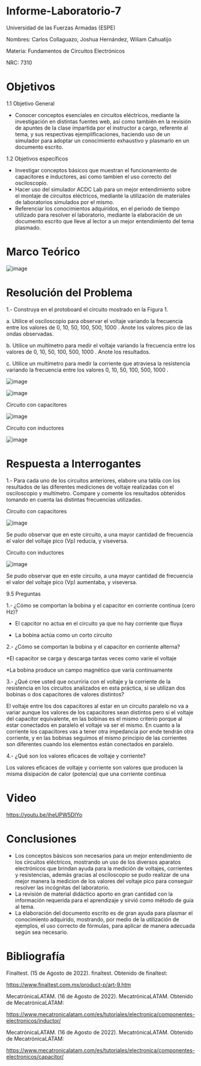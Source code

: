 # Informe-Laboratorio-7

Universidad de las Fuerzas Armadas (ESPE)

Nombres: Carlos Collaguazo, Joshua Hernández, Wiliam Cahuatijo

Materia: Fundamentos de Circuitos Electrónicos

NRC: 7310

# Objetivos

1.1 Objetivo General

* Conocer conceptos esenciales en circuitos eléctricos, mediante la investigación en distintas fuentes web, así como también en la revisión de apuntes de la clase impartida por el instructor a cargo, referente al tema, y sus respectivas ejemplificaciones, haciendo uso de un simulador para adoptar un conocimiento exhaustivo y plasmarlo en un documento escrito.

1.2 Objetivos específicos

* Investigar conceptos básicos que muestran el funcionamiento de capacitores e inductores, asi como tambien el uso correcto del osciloscopio. 
* Hacer uso del simulador ACDC Lab para un mejor entendimiento sobre el montaje de circuitos eléctricos, mediante la utilización de materiales de laboratorios simulados por el mismo.
* Referenciar los conocimientos adquiridos, en el periodo de tiempo utilizado para resolver el laboratorio, mediante la elaboración de un documento escrito que lleve al lector a un mejor entendimiento del tema plasmado.

# Marco Teórico

![image](https://user-images.githubusercontent.com/105691698/184942224-4c5f8e45-ce97-4db1-bbb5-97c24bf8b1a5.png)



# Resolución del Problema

1.- Construya en el protoboard el circuito mostrado en la Figura 1.

a. Utilice el osciloscopio para observar el voltaje  variando la frecuencia entre los
valores de 0, 10, 50, 100, 500, 1000 . Anote los valores pico de las ondas observadas.

b. Utilice un multímetro para medir el voltaje  variando la frecuencia entre los valores
de 0, 10, 50, 100, 500, 1000 . Anote los resultados.

c. Utilice un multímetro para medir la corriente que atraviesa la resistencia variando la
frecuencia entre los valores 0, 10, 50, 100, 500, 1000 .

![image](https://user-images.githubusercontent.com/105715717/184933041-9d2b0bd4-f18a-48bc-b709-158eaaa7485e.png)


![image](https://user-images.githubusercontent.com/105715717/184932966-7e1a50d8-0b29-4056-9f88-da12b5b3c460.png)


Circuito con capacitores

![image](https://user-images.githubusercontent.com/105715717/184933487-2d0ed23e-a4fc-4e89-b82c-3107968ac61a.png)


Circuito con inductores

![image](https://user-images.githubusercontent.com/105715717/184933285-c7e60724-ad60-4088-9706-57114a2760c6.png)


# Respuesta a Interrogantes

1.- Para cada uno de los circuitos anteriores, elabore una tabla con los resultados de las diferentes mediciones de voltaje realizadas con el osciloscopio y multímetro. Compare y comente los resultados obtenidos tomando en cuenta las distintas frecuencias utilizadas.

Circuito con capacitores

![image](https://user-images.githubusercontent.com/105715717/184933741-94eb5700-303d-40bd-8ab0-1aa5c3698ed5.png)

Se pudo observar que en este circuito, a una mayor cantidad de frecuencia el valor del voltaje pico (Vp) reducia, y viseversa.

Circuito con inductores

![image](https://user-images.githubusercontent.com/105715717/184940642-dde14dbe-31c9-4443-9e7a-0012fcf25fff.png)


Se pudo observar que en este circuito, a una mayor cantidad de frecuencia el valor del voltaje pico (Vp) aumentaba, y viseversa.

9.5 Preguntas


1.- ¿Cómo se comportan la bobina y el capacitor en corriente continua (cero Hz)?

* El capcitor no actua en el circuito ya que no hay corriente que fluya

* La bobina actúa como un corto circuito

2.- ¿Cómo se comportan la bobina y el capacitor en corriente alterna?

*El capacitor se carga y descarga tantas veces como varíe el voltaje

*La bobina produce un campo magnético que varía continuamente


3.- ¿Qué cree usted que ocurriría con el voltaje  y la corriente de la resistencia en los
circuitos analizados en esta práctica, si se utilizan dos bobinas o dos capacitores de valores
distintos?

El voltaje entre los dos capacitores al estar en un circuito paralelo no va a variar aunque los
valores de los capacitores sean distintos pero si el voltaje del capacitor equivalente, en las
bobinas es el mismo criterio porque al estar conectados en paralelo el voltaje va ser el mismo.
En cuanto a la corriente los capacitores vas a tener otra impedancia por ende tendrán otra
corriente, y en las bobinas seguimos el mismo principio de las corrientes son diferentes cuando
los elementos están conectados en paralelo.


4.- ¿Qué son los valores eficaces de voltaje y corriente?

Los valores eficaces de voltaje y corriente son valores que producen la misma disipación de
calor (potencia) que una corriente continua

# Video

https://youtu.be/iheUPW5DIYo

# Conclusiones

* Los conceptos básicos son necesarios para un mejor entendimiento de los circuitos eléctricos, mostrando un uso de los diversos aparatos electrónicos que brindan ayuda para la medición de voltajes, corrientes y resistencias, además gracias al osciloscopio se pudo realizar de una mejor manera la medicion de los valores del voltaje pico para conseguir resolver las incógnitas del laboratorio.
* La revisión de material didáctico aporto en gran cantidad con la información requerida para el aprendizaje y sirvió como método de guía al tema.
* La elaboración del documento escrito es de gran ayuda para plasmar el conocimiento adquirido, mostrando, por medio de la utilización de ejemplos, el uso correcto de fórmulas, para aplicar de manera adecuada según sea necesario.

# Bibliografía

Finaltest. (15 de Agosto de 2022). finaltest. Obtenido de finaltest: 

https://www.finaltest.com.mx/product-p/art-9.htm

MecatrónicaLATAM. (16 de Agosto de 2022). MecatrónicaLATAM. Obtenido de MecatrónicaLATAM: 

https://www.mecatronicalatam.com/es/tutoriales/electronica/componentes-electronicos/inductor/

MecatrónicaLATAM. (16 de Agosto de 2022). MecatrónicaLATAM. Obtenido de MecatrónicaLATAM: 

https://www.mecatronicalatam.com/es/tutoriales/electronica/componentes-electronicos/capacitor/
